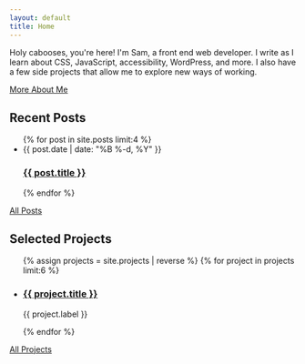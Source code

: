 ```yaml
---
layout: default
title: Home
---
```

<div class="intro">
  <div class="intro-text">
    <p>Holy cabooses, you're here! I'm Sam, a front end web developer. I write as I learn about CSS, JavaScript, accessibility, WordPress, and more. I also have a few side projects that allow me to explore new ways of working.</p>
    <a class="cta" href="/about">More About Me</a>
  </div>
</div>

<div class="post-list">
  <h2>Recent Posts</h2>
  <ul>
  {% for post in site.posts limit:4 %}
    <li>
      <span class="post-meta">{{ post.date | date: "%B %-d, %Y" }}</span>
      <h3><a class="post-link" href="{{ post.url | prepend: site.baseurl }}">{{ post.title }}</a></h3>
    </li>
  {% endfor %}
  </ul>
  <div class="view-all">
    <a href="/posts">All Posts</a>
  </div>
</div>

<div class="project-list">
  <h2>Selected Projects</h2>
  <ul>
  {% assign projects = site.projects | reverse %}
  {% for project in projects limit:6 %}
    <li>
      <h3><a class="post-link" href="{{ project.permalink | prepend: site.baseurl }}">{{ project.title }}</a></h3>
      <p class="project-description">{{ project.label }}</p>
    </li>
  {% endfor %}
  </ul>
  <div class="view-all">
    <a href="/projects">All Projects</a>
  </div>
</div>
